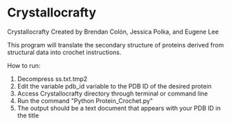 # Crystallocrafty

Crystallocrafty
Created by Brendan Colón, Jessica Polka, and Eugene Lee

This program will translate the secondary structure of proteins derived from structural data into crochet instructions. 

How to run:
1. Decompress ss.txt.tmp2
2. Edit the variable pdb_id variable to the PDB ID of the desired protein 
3. Access Crystallocrafty directory through terminal or command line
4. Run the command "Python Protein_Crochet.py"
5. The output should be a text document that appears with your PDB ID in the title
